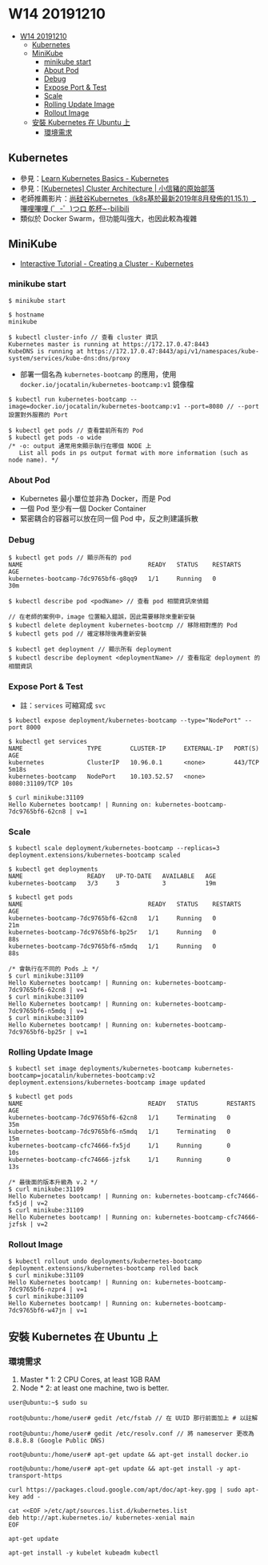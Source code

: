 # W14 20191210

- [W14 20191210](#w14-20191210)
  - [Kubernetes](#kubernetes)
  - [MiniKube](#minikube)
    - [minikube start](#minikube-start)
    - [About Pod](#about-pod)
    - [Debug](#debug)
    - [Expose Port &amp; Test](#expose-port-amp-test)
    - [Scale](#scale)
    - [Rolling Update Image](#rolling-update-image)
    - [Rollout Image](#rollout-image)
  - [安裝 Kubernetes 在 Ubuntu 上](#%e5%ae%89%e8%a3%9d-kubernetes-%e5%9c%a8-ubuntu-%e4%b8%8a)
    - [環境需求](#%e7%92%b0%e5%a2%83%e9%9c%80%e6%b1%82)

## Kubernetes

- 參見：[Learn Kubernetes Basics - Kubernetes](https://kubernetes.io/docs/tutorials/kubernetes-basics/)
- 參見：[[Kubernetes] Cluster Architecture | 小信豬的原始部落](https://godleon.github.io/blog/Kubernetes/k8s-CoreConcept-Cluster-Architecture/)
- 老師推薦影片：[尚硅谷Kubernetes（k8s基於最新2019年8月發佈的1.15.1）_嗶哩嗶哩 (゜-゜)つロ 乾杯~-bilibili](https://www.bilibili.com/video/av66617940?from=search&seid=7144140822222817688)
- 類似於 Docker Swarm，但功能叫強大，也因此較為複雜

## MiniKube

- [Interactive Tutorial - Creating a Cluster - Kubernetes](https://kubernetes.io/docs/tutorials/kubernetes-basics/create-cluster/cluster-interactive/)

### minikube start

```
$ minikube start

$ hostname
minikube

$ kubectl cluster-info // 查看 cluster 資訊
Kubernetes master is running at https://172.17.0.47:8443
KubeDNS is running at https://172.17.0.47:8443/api/v1/namespaces/kube-system/services/kube-dns:dns/proxy
```

- 部署一個名為 `kubernetes-bootcamp` 的應用，使用 `docker.io/jocatalin/kubernetes-bootcamp:v1` 鏡像檔

```
$ kubectl run kubernetes-bootcamp --image=docker.io/jocatalin/kubernetes-bootcamp:v1 --port=8080 // --port 設置對外服務的 Port

$ kubectl get pods // 查看當前所有的 Pod
$ kubectl get pods -o wide
/* -o: output 通常用來顯示執行在哪個 NODE 上
   List all pods in ps output format with more information (such as node name). */
```

### About Pod

- Kubernetes 最小單位並非為 Docker，而是 Pod
- 一個 Pod 至少有一個 Docker Container
- 緊密耦合的容器可以放在同一個 Pod 中，反之則建議拆散

### Debug

```
$ kubectl get pods // 顯示所有的 pod
NAME                                   READY   STATUS    RESTARTS   AGE
kubernetes-bootcamp-7dc9765bf6-g8qq9   1/1     Running   0          30m

$ kubectl describe pod <podName> // 查看 pod 相關資訊來偵錯

// 在老師的案例中，image 位置輸入錯誤，因此需要移除來重新安裝
$ kubectl delete deployment kubernetes-bootcmp // 移除相對應的 Pod
$ kubectl gets pod // 確定移除後再重新安裝
```

```
$ kubectl get deployment // 顯示所有 deployment
$ kubectl describe deployment <deploymentName> // 查看指定 deployment 的相關資訊
```

### Expose Port & Test

- 註：`services` 可縮寫成 `svc`

```
$ kubectl expose deployment/kubernetes-bootcamp --type="NodePort" --port 8000

$ kubectl get services
NAME                  TYPE        CLUSTER-IP     EXTERNAL-IP   PORT(S) AGE
kubernetes            ClusterIP   10.96.0.1      <none>        443/TCP 5m18s
kubernetes-bootcamp   NodePort    10.103.52.57   <none>        8080:31109/TCP 10s

$ curl minikube:31109
Hello Kubernetes bootcamp! | Running on: kubernetes-bootcamp-7dc9765bf6-62cn8 | v=1
```

### Scale

```
$ kubectl scale deployment/kubernetes-bootcamp --replicas=3
deployment.extensions/kubernetes-bootcamp scaled

$ kubectl get deployments
NAME                  READY   UP-TO-DATE   AVAILABLE   AGE
kubernetes-bootcamp   3/3     3            3           19m

$ kubectl get pods
NAME                                   READY   STATUS    RESTARTS   AGE
kubernetes-bootcamp-7dc9765bf6-62cn8   1/1     Running   0          21m
kubernetes-bootcamp-7dc9765bf6-bp25r   1/1     Running   0          88s
kubernetes-bootcamp-7dc9765bf6-n5mdq   1/1     Running   0          88s

/* 會執行在不同的 Pods 上 */
$ curl minikube:31109
Hello Kubernetes bootcamp! | Running on: kubernetes-bootcamp-7dc9765bf6-62cn8 | v=1
$ curl minikube:31109
Hello Kubernetes bootcamp! | Running on: kubernetes-bootcamp-7dc9765bf6-n5mdq | v=1
$ curl minikube:31109
Hello Kubernetes bootcamp! | Running on: kubernetes-bootcamp-7dc9765bf6-bp25r | v=1
```

### Rolling Update Image

```
$ kubectl set image deployments/kubernetes-bootcamp kubernetes-bootcamp=jocatalin/kubernetes-bootcamp:v2
deployment.extensions/kubernetes-bootcamp image updated

$ kubectl get pods
NAME                                   READY   STATUS        RESTARTS   AGE
kubernetes-bootcamp-7dc9765bf6-62cn8   1/1     Terminating   0          35m
kubernetes-bootcamp-7dc9765bf6-n5mdq   1/1     Terminating   0          15m
kubernetes-bootcamp-cfc74666-fx5jd     1/1     Running       0          10s
kubernetes-bootcamp-cfc74666-jzfsk     1/1     Running       0          13s

/* 最後面的版本升級為 v.2 */
$ curl minikube:31109
Hello Kubernetes bootcamp! | Running on: kubernetes-bootcamp-cfc74666-fx5jd | v=2
$ curl minikube:31109
Hello Kubernetes bootcamp! | Running on: kubernetes-bootcamp-cfc74666-jzfsk | v=2
```

### Rollout Image

```
$ kubectl rollout undo deployments/kubernetes-bootcamp
deployment.extensions/kubernetes-bootcamp rolled back
$ curl minikube:31109
Hello Kubernetes bootcamp! | Running on: kubernetes-bootcamp-7dc9765bf6-nzpr4 | v=1
$ curl minikube:31109
Hello Kubernetes bootcamp! | Running on: kubernetes-bootcamp-7dc9765bf6-w47jn | v=1
```

## 安裝 Kubernetes 在 Ubuntu 上

### 環境需求

1. Master * 1: 2 CPU Cores, at least 1GB RAM
2. Node * 2: at least one machine, two is better.

```
user@ubuntu:~$ sudo su

root@ubuntu:/home/user# gedit /etc/fstab // 在 UUID 那行前面加上 # 以註解

root@ubuntu:/home/user# gedit /etc/resolv.conf // 將 nameserver 更改為 8.8.8.8 (Google Public DNS)

root@ubuntu:/home/user# apt-get update && apt-get install docker.io

root@ubuntu:/home/user# apt-get update && apt-get install -y apt-transport-https

curl https://packages.cloud.google.com/apt/doc/apt-key.gpg | sudo apt-key add -

cat <<EOF >/etc/apt/sources.list.d/kubernetes.list
deb http://apt.kubernetes.io/ kubernetes-xenial main
EOF

apt-get update

apt-get install -y kubelet kubeadm kubectl
```